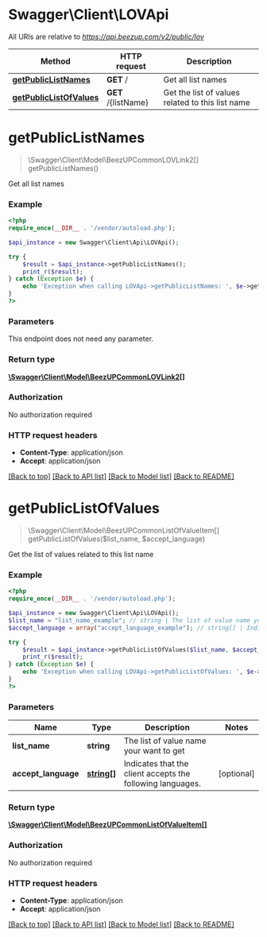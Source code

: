 # Swagger\Client\LOVApi

All URIs are relative to *https://api.beezup.com/v2/public/lov*

Method | HTTP request | Description
------------- | ------------- | -------------
[**getPublicListNames**](LOVApi.md#getPublicListNames) | **GET** / | Get all list names
[**getPublicListOfValues**](LOVApi.md#getPublicListOfValues) | **GET** /{listName} | Get the list of values related to this list name


# **getPublicListNames**
> \Swagger\Client\Model\BeezUPCommonLOVLink2[] getPublicListNames()

Get all list names

### Example
```php
<?php
require_once(__DIR__ . '/vendor/autoload.php');

$api_instance = new Swagger\Client\Api\LOVApi();

try {
    $result = $api_instance->getPublicListNames();
    print_r($result);
} catch (Exception $e) {
    echo 'Exception when calling LOVApi->getPublicListNames: ', $e->getMessage(), PHP_EOL;
}
?>
```

### Parameters
This endpoint does not need any parameter.

### Return type

[**\Swagger\Client\Model\BeezUPCommonLOVLink2[]**](../Model/BeezUPCommonLOVLink2.md)

### Authorization

No authorization required

### HTTP request headers

 - **Content-Type**: application/json
 - **Accept**: application/json

[[Back to top]](#) [[Back to API list]](../../README.md#documentation-for-api-endpoints) [[Back to Model list]](../../README.md#documentation-for-models) [[Back to README]](../../README.md)

# **getPublicListOfValues**
> \Swagger\Client\Model\BeezUPCommonListOfValueItem[] getPublicListOfValues($list_name, $accept_language)

Get the list of values related to this list name

### Example
```php
<?php
require_once(__DIR__ . '/vendor/autoload.php');

$api_instance = new Swagger\Client\Api\LOVApi();
$list_name = "list_name_example"; // string | The list of value name your want to get
$accept_language = array("accept_language_example"); // string[] | Indicates that the client accepts the following languages.

try {
    $result = $api_instance->getPublicListOfValues($list_name, $accept_language);
    print_r($result);
} catch (Exception $e) {
    echo 'Exception when calling LOVApi->getPublicListOfValues: ', $e->getMessage(), PHP_EOL;
}
?>
```

### Parameters

Name | Type | Description  | Notes
------------- | ------------- | ------------- | -------------
 **list_name** | **string**| The list of value name your want to get |
 **accept_language** | [**string[]**](../Model/string.md)| Indicates that the client accepts the following languages. | [optional]

### Return type

[**\Swagger\Client\Model\BeezUPCommonListOfValueItem[]**](../Model/BeezUPCommonListOfValueItem.md)

### Authorization

No authorization required

### HTTP request headers

 - **Content-Type**: application/json
 - **Accept**: application/json

[[Back to top]](#) [[Back to API list]](../../README.md#documentation-for-api-endpoints) [[Back to Model list]](../../README.md#documentation-for-models) [[Back to README]](../../README.md)


